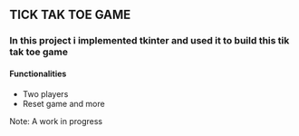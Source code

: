 ## TICK TAK TOE GAME

### In this project i implemented tkinter and used it to build this tik tak toe game 

#### Functionalities 

- Two players 
- Reset game and more 

Note: A work in progress 
